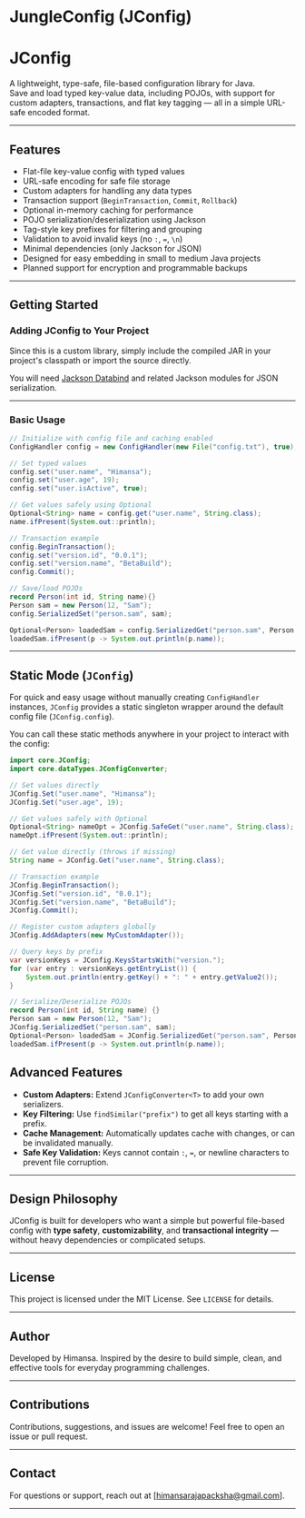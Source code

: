 # JungleConfig (JConfig)
# JConfig

A lightweight, type-safe, file-based configuration library for Java.  
Save and load typed key-value data, including POJOs, with support for custom adapters, transactions, and flat key tagging — all in a simple URL-safe encoded format.

---

## Features

- Flat-file key-value config with typed values  
- URL-safe encoding for safe file storage  
- Custom adapters for handling any data types  
- Transaction support (`BeginTransaction`, `Commit`, `Rollback`)  
- Optional in-memory caching for performance  
- POJO serialization/deserialization using Jackson  
- Tag-style key prefixes for filtering and grouping  
- Validation to avoid invalid keys (no `:`, `=`, `\n`)  
- Minimal dependencies (only Jackson for JSON)  
- Designed for easy embedding in small to medium Java projects  
- Planned support for encryption and programmable backups  

---

## Getting Started

### Adding JConfig to Your Project

Since this is a custom library, simply include the compiled JAR in your project's classpath or import the source directly.

You will need [Jackson Databind](https://github.com/FasterXML/jackson-databind) and related Jackson modules for JSON serialization.

---

### Basic Usage

```java
// Initialize with config file and caching enabled
ConfigHandler config = new ConfigHandler(new File("config.txt"), true);

// Set typed values
config.set("user.name", "Himansa");
config.set("user.age", 19);
config.set("user.isActive", true);

// Get values safely using Optional
Optional<String> name = config.get("user.name", String.class);
name.ifPresent(System.out::println);

// Transaction example
config.BeginTransaction();
config.set("version.id", "0.0.1");
config.set("version.name", "BetaBuild");
config.Commit();

// Save/load POJOs
record Person(int id, String name){}
Person sam = new Person(12, "Sam");
config.SerializedSet("person.sam", sam);

Optional<Person> loadedSam = config.SerializedGet("person.sam", Person.class);
loadedSam.ifPresent(p -> System.out.println(p.name));
````

---
## Static Mode (`JConfig`)

For quick and easy usage without manually creating `ConfigHandler` instances, `JConfig` provides a static singleton wrapper around the default config file (`JConfig.config`).

You can call these static methods anywhere in your project to interact with the config:

```java
import core.JConfig;
import core.dataTypes.JConfigConverter;

// Set values directly
JConfig.Set("user.name", "Himansa");
JConfig.Set("user.age", 19);

// Get values safely with Optional
Optional<String> nameOpt = JConfig.SafeGet("user.name", String.class);
nameOpt.ifPresent(System.out::println);

// Get value directly (throws if missing)
String name = JConfig.Get("user.name", String.class);

// Transaction example
JConfig.BeginTransaction();
JConfig.Set("version.id", "0.0.1");
JConfig.Set("version.name", "BetaBuild");
JConfig.Commit();

// Register custom adapters globally
JConfig.AddAdapters(new MyCustomAdapter());

// Query keys by prefix
var versionKeys = JConfig.KeysStartsWith("version.");
for (var entry : versionKeys.getEntryList()) {
    System.out.println(entry.getKey() + ": " + entry.getValue2());
}

// Serialize/Deserialize POJOs
record Person(int id, String name) {}
Person sam = new Person(12, "Sam");
JConfig.SerializedSet("person.sam", sam);
Optional<Person> loadedSam = JConfig.SerializedGet("person.sam", Person.class);
loadedSam.ifPresent(p -> System.out.println(p.name));
```

## Advanced Features

* **Custom Adapters:** Extend `JConfigConverter<T>` to add your own serializers.
* **Key Filtering:** Use `findSimilar("prefix")` to get all keys starting with a prefix.
* **Cache Management:** Automatically updates cache with changes, or can be invalidated manually.
* **Safe Key Validation:** Keys cannot contain `:`, `=`, or newline characters to prevent file corruption.

---

## Design Philosophy

JConfig is built for developers who want a simple but powerful file-based config with **type safety**, **customizability**, and **transactional integrity** — without heavy dependencies or complicated setups.

---

## License

This project is licensed under the MIT License. See `LICENSE` for details.

---

## Author

Developed by Himansa.
Inspired by the desire to build simple, clean, and effective tools for everyday programming challenges.

---

## Contributions

Contributions, suggestions, and issues are welcome! Feel free to open an issue or pull request.

---

## Contact

For questions or support, reach out at \[[himansarajapacksha@gmail.com](mailto:himansarajapacksha@gmail.com)].

---

